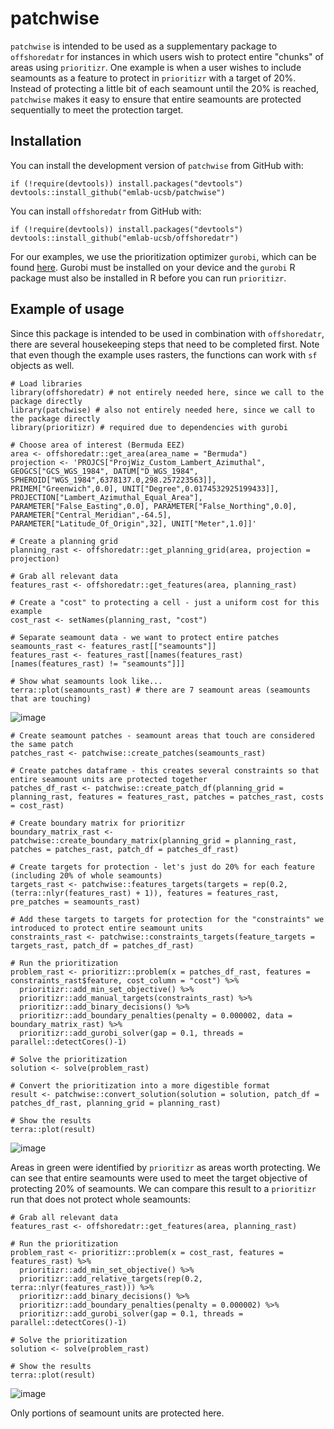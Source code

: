 # patchwise

`patchwise` is intended to be used as a supplementary package to `offshoredatr` for instances in which users wish to protect entire "chunks" of areas using `prioritizr`. 
One example is when a user wishes to include seamounts as a feature to protect in `prioritizr` with a target of 20%. Instead of protecting a little bit of each seamount until the 20% is reached, `patchwise` makes it easy to ensure that entire seamounts are protected sequentially to meet the protection target.

## Installation
You can install the development version of `patchwise` from GitHub with:

```
if (!require(devtools)) install.packages("devtools")
devtools::install_github("emlab-ucsb/patchwise")
```

You can install `offshoredatr` from GitHub with: 

```
if (!require(devtools)) install.packages("devtools")
devtools::install_github("emlab-ucsb/offshoredatr")
```

For our examples, we use the prioritization optimizer `gurobi`, which can be found [here](https://www.gurobi.com/solutions/gurobi-optimizer/?campaignid=193283256&adgroupid=138872523240&creative=596136082788&keyword=gurobi%20optimization&matchtype=e&gclid=CjwKCAjwtuOlBhBREiwA7agf1oUW5qsO9aXGpfbjy04XRAw0DRpVGdSlrnEYRyC2q-B9EafXdArQUhoCDxQQAvD_BwE). Gurobi must be installed on your device and the `gurobi` R package must also be installed in R before you can run `prioritizr`.

## Example of usage

Since this package is intended to be used in combination with `offshoredatr`, there are several housekeeping steps that need to be completed first. Note that even though the example uses rasters, the functions can work with `sf` objects as well.

```
# Load libraries
library(offshoredatr) # not entirely needed here, since we call to the package directly
library(patchwise) # also not entirely needed here, since we call to the package directly
library(prioritizr) # required due to dependencies with gurobi

# Choose area of interest (Bermuda EEZ)
area <- offshoredatr::get_area(area_name = "Bermuda")
projection <- 'PROJCS["ProjWiz_Custom_Lambert_Azimuthal", GEOGCS["GCS_WGS_1984", DATUM["D_WGS_1984", SPHEROID["WGS_1984",6378137.0,298.257223563]], PRIMEM["Greenwich",0.0], UNIT["Degree",0.0174532925199433]], PROJECTION["Lambert_Azimuthal_Equal_Area"], PARAMETER["False_Easting",0.0], PARAMETER["False_Northing",0.0], PARAMETER["Central_Meridian",-64.5], PARAMETER["Latitude_Of_Origin",32], UNIT["Meter",1.0]]'

# Create a planning grid
planning_rast <- offshoredatr::get_planning_grid(area, projection = projection)

# Grab all relevant data
features_rast <- offshoredatr::get_features(area, planning_rast)

# Create a "cost" to protecting a cell - just a uniform cost for this example
cost_rast <- setNames(planning_rast, "cost")

# Separate seamount data - we want to protect entire patches
seamounts_rast <- features_rast[["seamounts"]]
features_rast <- features_rast[[names(features_rast)[names(features_rast) != "seamounts"]]]

# Show what seamounts look like... 
terra::plot(seamounts_rast) # there are 7 seamount areas (seamounts that are touching)
```

![image](https://github.com/echelleburns/patchwise/assets/40546424/7e717d95-4673-4dac-8f59-dbb4865398ea)

```
# Create seamount patches - seamount areas that touch are considered the same patch
patches_rast <- patchwise::create_patches(seamounts_rast)

# Create patches dataframe - this creates several constraints so that entire seamount units are protected together
patches_df_rast <- patchwise::create_patch_df(planning_grid = planning_rast, features = features_rast, patches = patches_rast, costs = cost_rast)

# Create boundary matrix for prioritizr
boundary_matrix_rast <- patchwise::create_boundary_matrix(planning_grid = planning_rast, patches = patches_rast, patch_df = patches_df_rast)

# Create targets for protection - let's just do 20% for each feature (including 20% of whole seamounts)
targets_rast <- patchwise::features_targets(targets = rep(0.2, (terra::nlyr(features_rast) + 1)), features = features_rast, pre_patches = seamounts_rast)

# Add these targets to targets for protection for the "constraints" we introduced to protect entire seamount units
constraints_rast <- patchwise::constraints_targets(feature_targets = targets_rast, patch_df = patches_df_rast)

# Run the prioritization
problem_rast <- prioritizr::problem(x = patches_df_rast, features = constraints_rast$feature, cost_column = "cost") %>%
  prioritizr::add_min_set_objective() %>%
  prioritizr::add_manual_targets(constraints_rast) %>%
  prioritizr::add_binary_decisions() %>%
  prioritizr::add_boundary_penalties(penalty = 0.000002, data = boundary_matrix_rast) %>%
  prioritizr::add_gurobi_solver(gap = 0.1, threads = parallel::detectCores()-1)

# Solve the prioritization
solution <- solve(problem_rast)

# Convert the prioritization into a more digestible format
result <- patchwise::convert_solution(solution = solution, patch_df = patches_df_rast, planning_grid = planning_rast)

# Show the results
terra::plot(result)
```

![image](https://github.com/echelleburns/patchwise/assets/40546424/8d64a8a0-375e-420a-9bb6-f5b4158e068c)

Areas in green were identified by `prioritizr` as areas worth protecting. We can see that entire seamounts were used to meet the target objective of protecting 20% of seamounts. We can compare this result to a `prioritizr` run that does not protect whole seamounts: 

```
# Grab all relevant data
features_rast <- offshoredatr::get_features(area, planning_rast)

# Run the prioritization
problem_rast <- prioritizr::problem(x = cost_rast, features = features_rast) %>%
  prioritizr::add_min_set_objective() %>%
  prioritizr::add_relative_targets(rep(0.2, terra::nlyr(features_rast))) %>%
  prioritizr::add_binary_decisions() %>%
  prioritizr::add_boundary_penalties(penalty = 0.000002) %>%
  prioritizr::add_gurobi_solver(gap = 0.1, threads = parallel::detectCores()-1)

# Solve the prioritization
solution <- solve(problem_rast)

# Show the results
terra::plot(result)
```
![image](https://github.com/echelleburns/patchwise/assets/40546424/a77660ee-aa90-437e-9714-49243d5c7950)

Only portions of seamount units are protected here.
